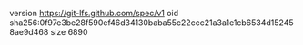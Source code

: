 version https://git-lfs.github.com/spec/v1
oid sha256:0f97e3be28f590ef46d34130baba55c22ccc21a3a1e1cb6534d152458ae9d468
size 6890
